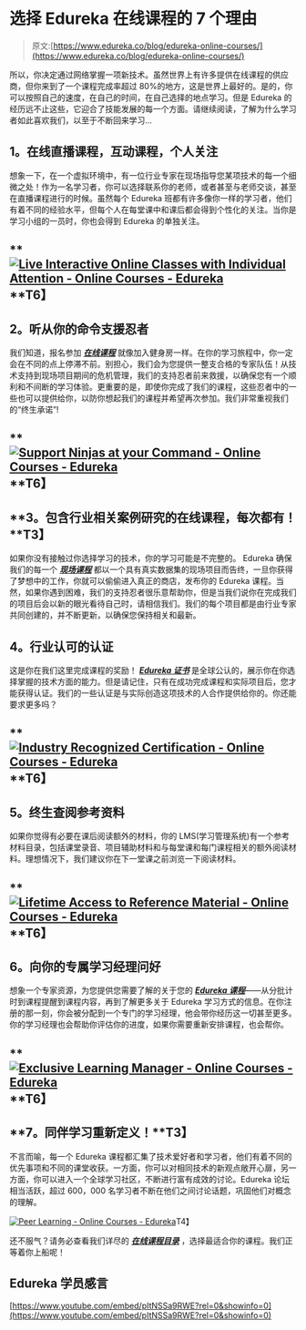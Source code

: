 # 选择 Edureka 在线课程的 7 个理由

> 原文:[https://www.edureka.co/blog/edureka-online-courses/](https://www.edureka.co/blog/edureka-online-courses/)

所以，你决定通过网络掌握一项新技术。虽然世界上有许多提供在线课程的供应商，但你来到了一个课程完成率超过 80%的地方，这是世界上最好的。是的，你可以按照自己的速度，在自己的时间，在自己选择的地点学习。但是 Edureka 的经历远不止这些，它迎合了技能发展的每一个方面。请继续阅读，了解为什么学习者如此喜欢我们，以至于不断回来学习…

## **1。在线直播课程，互动课程，个人关注**

想象一下，在一个虚拟环境中，有一位行业专家在现场指导您某项技术的每一个细微之处！作为一名学习者，你可以选择联系你的老师，或者甚至与老师交谈，甚至在直播课程进行的时候。虽然每个 Edureka 班都有许多像你一样的学习者，他们有着不同的经验水平，但每个人在每堂课中和课后都会得到个性化的关注。当你是学习小组的一员时，你也会得到 Edureka 的单独关注。

## **[![Live Interactive Online Classes with Individual Attention - Online Courses - Edureka](../Images/9342877d73efa184130f5fe343d6cfae.png)](https://www.edureka.co/)**T6】

## **2。听从你的命令支援忍者**

我们知道，报名参加 [***在线课程***](https://www.edureka.co/) 就像加入健身房一样。在你的学习旅程中，你一定会在不同的点上停滞不前。别担心，我们会为您提供一整支合格的专家队伍！从技术支持到现场项目期间的危机管理，我们的支持忍者前来救援，以确保您有一个顺利和不间断的学习体验。更重要的是，即使你完成了我们的课程，这些忍者中的一些也可以提供给你，以防你想起我们的课程并希望再次参加。我们非常重视我们的“终生承诺”!

## **[![Support Ninjas at your Command - Online Courses - Edureka](../Images/2f0174be34b3ba3876701dd5fbd2f0eb.png)](https://www.edureka.co/)**T6】

## **3。包含行业相关案例研究的在线课程，每次都有！**T3】

如果你没有接触过你选择学习的技术，你的学习可能是不完整的。 Edureka 确保我们的每一个 ***[现场课程](https://www.edureka.co/)*** 都以一个具有真实数据集的现场项目而告终，一旦你获得了梦想中的工作，你就可以偷偷进入真正的商店，发布你的 Edureka 课程。当然，如果你遇到困难，我们的支持忍者很乐意帮助你，但是当我们说你在完成我们的项目后会以新的眼光看待自己时，请相信我们。我们的每个项目都是由行业专家共同创建的，并不断更新，以确保您保持相关和最新。

## **4。行业认可的认证**

这是你在我们这里完成课程的奖励！ ***[Edureka 证书](https://www.edureka.co/all-courses)*** 是全球公认的，展示你在你选择掌握的技术方面的能力。但是请记住，只有在成功完成课程和实际项目后，您才能获得认证。我们的一些认证是与实际创造这项技术的人合作提供给你的。你还能要求更多吗？

## **[![Industry Recognized Certification - Online Courses - Edureka](../Images/1f6329737f441f9d88b723c2659818ff.png)](https://www.edureka.co/)**T6】

## **5。终生查阅参考资料**

如果你觉得有必要在课后阅读额外的材料，你的 LMS(学习管理系统)有一个参考材料目录，包括课堂录音、项目辅助材料和与每堂课和每门课程相关的额外阅读材料。理想情况下，我们建议你在下一堂课之前浏览一下阅读材料。

## **[![Lifetime Access to Reference Material - Online Courses - Edureka](../Images/c61d7ac1aad21f643fe5cd7331e60f85.png)](https://www.edureka.co/)**T6】

## **6。向你的专属学习经理**问好

想象一个专家资源，为您提供您需要了解的关于您的 ***[Edureka 课程](https://www.edureka.co/all-courses)***——从分批计时到课程提醒到课程内容，再到了解更多关于 Edureka 学习方式的信息。在你注册的那一刻，你会被分配到一个专门的学习经理，他会带你经历这一切甚至更多。你的学习经理也会帮助你评估你的进度，如果你需要重新安排课程，也会帮你。

## **[![Exclusive Learning Manager - Online Courses - Edureka](../Images/dde109bc7146bf1e68d71bb6f7d6aa50.png)](https://www.edureka.co/)**T6】

## **7。同伴学习重新定义！**T3】

不言而喻，每一个 Edureka 课程都汇集了技术爱好者和学习者，他们有着不同的优先事项和不同的课堂收获。一方面，你可以对相同技术的新观点敞开心扉，另一方面，你可以进入一个全球学习社区，不断进行富有成效的讨论。Edureka 论坛相当活跃，超过 600，000 名学习者不断在他们之间讨论话题，巩固他们对概念的理解。

[![Peer Learning - Online Courses - Edureka](../Images/4174611a7cd78ff16fe849a4b129cbfa.png)](https://www.edureka.co/)T4】

还不服气？请务必查看我们详尽的 [***在线课程目录***](https://www.edureka.co/all-courses) ，选择最适合你的课程。我们正等着你上船呢！

## **Edureka 学员感言**

[https://www.youtube.com/embed/pItNSSa9RWE?rel=0&showinfo=0](https://www.youtube.com/embed/pItNSSa9RWE?rel=0&showinfo=0)